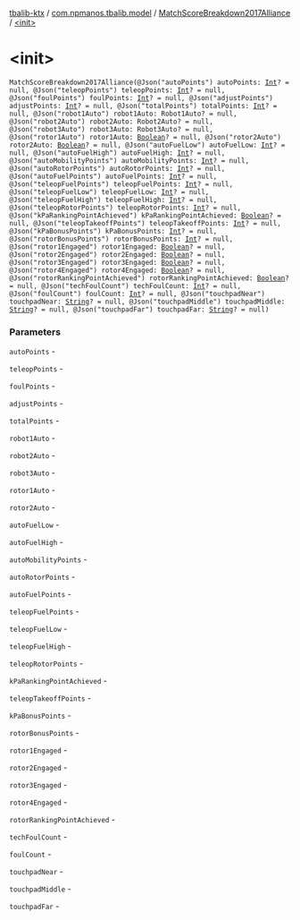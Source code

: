 [tbalib-ktx](../../index.md) / [com.npmanos.tbalib.model](../index.md) / [MatchScoreBreakdown2017Alliance](index.md) / [&lt;init&gt;](./-init-.md)

# &lt;init&gt;

`MatchScoreBreakdown2017Alliance(@Json("autoPoints") autoPoints: `[`Int`](https://kotlinlang.org/api/latest/jvm/stdlib/kotlin/-int/index.html)`? = null, @Json("teleopPoints") teleopPoints: `[`Int`](https://kotlinlang.org/api/latest/jvm/stdlib/kotlin/-int/index.html)`? = null, @Json("foulPoints") foulPoints: `[`Int`](https://kotlinlang.org/api/latest/jvm/stdlib/kotlin/-int/index.html)`? = null, @Json("adjustPoints") adjustPoints: `[`Int`](https://kotlinlang.org/api/latest/jvm/stdlib/kotlin/-int/index.html)`? = null, @Json("totalPoints") totalPoints: `[`Int`](https://kotlinlang.org/api/latest/jvm/stdlib/kotlin/-int/index.html)`? = null, @Json("robot1Auto") robot1Auto: Robot1Auto? = null, @Json("robot2Auto") robot2Auto: Robot2Auto? = null, @Json("robot3Auto") robot3Auto: Robot3Auto? = null, @Json("rotor1Auto") rotor1Auto: `[`Boolean`](https://kotlinlang.org/api/latest/jvm/stdlib/kotlin/-boolean/index.html)`? = null, @Json("rotor2Auto") rotor2Auto: `[`Boolean`](https://kotlinlang.org/api/latest/jvm/stdlib/kotlin/-boolean/index.html)`? = null, @Json("autoFuelLow") autoFuelLow: `[`Int`](https://kotlinlang.org/api/latest/jvm/stdlib/kotlin/-int/index.html)`? = null, @Json("autoFuelHigh") autoFuelHigh: `[`Int`](https://kotlinlang.org/api/latest/jvm/stdlib/kotlin/-int/index.html)`? = null, @Json("autoMobilityPoints") autoMobilityPoints: `[`Int`](https://kotlinlang.org/api/latest/jvm/stdlib/kotlin/-int/index.html)`? = null, @Json("autoRotorPoints") autoRotorPoints: `[`Int`](https://kotlinlang.org/api/latest/jvm/stdlib/kotlin/-int/index.html)`? = null, @Json("autoFuelPoints") autoFuelPoints: `[`Int`](https://kotlinlang.org/api/latest/jvm/stdlib/kotlin/-int/index.html)`? = null, @Json("teleopFuelPoints") teleopFuelPoints: `[`Int`](https://kotlinlang.org/api/latest/jvm/stdlib/kotlin/-int/index.html)`? = null, @Json("teleopFuelLow") teleopFuelLow: `[`Int`](https://kotlinlang.org/api/latest/jvm/stdlib/kotlin/-int/index.html)`? = null, @Json("teleopFuelHigh") teleopFuelHigh: `[`Int`](https://kotlinlang.org/api/latest/jvm/stdlib/kotlin/-int/index.html)`? = null, @Json("teleopRotorPoints") teleopRotorPoints: `[`Int`](https://kotlinlang.org/api/latest/jvm/stdlib/kotlin/-int/index.html)`? = null, @Json("kPaRankingPointAchieved") kPaRankingPointAchieved: `[`Boolean`](https://kotlinlang.org/api/latest/jvm/stdlib/kotlin/-boolean/index.html)`? = null, @Json("teleopTakeoffPoints") teleopTakeoffPoints: `[`Int`](https://kotlinlang.org/api/latest/jvm/stdlib/kotlin/-int/index.html)`? = null, @Json("kPaBonusPoints") kPaBonusPoints: `[`Int`](https://kotlinlang.org/api/latest/jvm/stdlib/kotlin/-int/index.html)`? = null, @Json("rotorBonusPoints") rotorBonusPoints: `[`Int`](https://kotlinlang.org/api/latest/jvm/stdlib/kotlin/-int/index.html)`? = null, @Json("rotor1Engaged") rotor1Engaged: `[`Boolean`](https://kotlinlang.org/api/latest/jvm/stdlib/kotlin/-boolean/index.html)`? = null, @Json("rotor2Engaged") rotor2Engaged: `[`Boolean`](https://kotlinlang.org/api/latest/jvm/stdlib/kotlin/-boolean/index.html)`? = null, @Json("rotor3Engaged") rotor3Engaged: `[`Boolean`](https://kotlinlang.org/api/latest/jvm/stdlib/kotlin/-boolean/index.html)`? = null, @Json("rotor4Engaged") rotor4Engaged: `[`Boolean`](https://kotlinlang.org/api/latest/jvm/stdlib/kotlin/-boolean/index.html)`? = null, @Json("rotorRankingPointAchieved") rotorRankingPointAchieved: `[`Boolean`](https://kotlinlang.org/api/latest/jvm/stdlib/kotlin/-boolean/index.html)`? = null, @Json("techFoulCount") techFoulCount: `[`Int`](https://kotlinlang.org/api/latest/jvm/stdlib/kotlin/-int/index.html)`? = null, @Json("foulCount") foulCount: `[`Int`](https://kotlinlang.org/api/latest/jvm/stdlib/kotlin/-int/index.html)`? = null, @Json("touchpadNear") touchpadNear: `[`String`](https://kotlinlang.org/api/latest/jvm/stdlib/kotlin/-string/index.html)`? = null, @Json("touchpadMiddle") touchpadMiddle: `[`String`](https://kotlinlang.org/api/latest/jvm/stdlib/kotlin/-string/index.html)`? = null, @Json("touchpadFar") touchpadFar: `[`String`](https://kotlinlang.org/api/latest/jvm/stdlib/kotlin/-string/index.html)`? = null)`

### Parameters

`autoPoints` -

`teleopPoints` -

`foulPoints` -

`adjustPoints` -

`totalPoints` -

`robot1Auto` -

`robot2Auto` -

`robot3Auto` -

`rotor1Auto` -

`rotor2Auto` -

`autoFuelLow` -

`autoFuelHigh` -

`autoMobilityPoints` -

`autoRotorPoints` -

`autoFuelPoints` -

`teleopFuelPoints` -

`teleopFuelLow` -

`teleopFuelHigh` -

`teleopRotorPoints` -

`kPaRankingPointAchieved` -

`teleopTakeoffPoints` -

`kPaBonusPoints` -

`rotorBonusPoints` -

`rotor1Engaged` -

`rotor2Engaged` -

`rotor3Engaged` -

`rotor4Engaged` -

`rotorRankingPointAchieved` -

`techFoulCount` -

`foulCount` -

`touchpadNear` -

`touchpadMiddle` -

`touchpadFar` - 